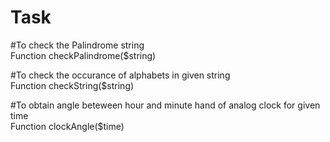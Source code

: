 # Task
#To check the Palindrome string
<br />
Function checkPalindrome($string)

#To check the occurance of alphabets in given string
<br />
Function checkString($string)

#To obtain angle beteween hour and minute hand of analog clock for given time
<br />
Function clockAngle($time)
